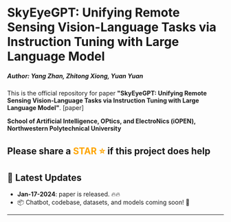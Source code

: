# SkyEyeGPT: Unifying Remote Sensing Vision-Language Tasks via Instruction Tuning with Large Language Model

##### Author: Yang Zhan, Zhitong Xiong, Yuan Yuan
This is the official repository for paper **"SkyEyeGPT: Unifying Remote Sensing Vision-Language Tasks via Instruction Tuning with Large Language Model"**. [paper]

**School of Artificial Intelligence, OPtics, and ElectroNics (iOPEN), Northwestern Polytechnical University**
## Please share a <font color='orange'>STAR ⭐</font> if this project does help


## 📢 Latest Updates
- **Jan-17-2024**: paper is released. 🔥🔥
- 📦 Chatbot, codebase, datasets, and models coming soon! 🚀
---



